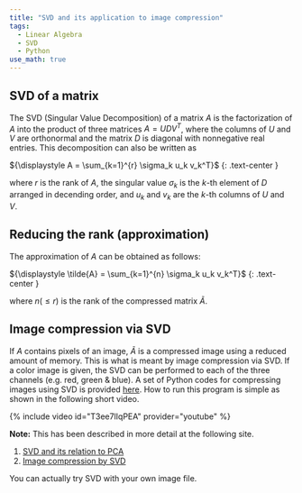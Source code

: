 ```yaml
---
title: "SVD and its application to image compression"
tags:
  - Linear Algebra
  - SVD
  - Python
use_math: true
---
```


## SVD of a matrix

The SVD (Singular Value Decomposition) of a matrix $A$ is the factorization of $A$ into the product
of three matrices $A = UDV^T$, where the columns of $U$ and $V$ are orthonormal and the matrix $D$ is diagonal with nonnegative real entries. This decomposition can also be written as

${\displaystyle A = \sum_{k=1}^{r} \sigma_k u_k v_k^T}$
{: .text-center }

where $r$ is the rank of $A$, the singular value $\sigma_k$ is the $k$-th element of $D$ arranged in decending order, and $u_k$ and $v_k$ are the $k$-th columns of $U$ and $V$.

## Reducing the rank (approximation)

The approximation of $A$ can be obtained as follows:

${\displaystyle \tilde{A} = \sum_{k=1}^{n} \sigma_k u_k v_k^T}$
{: .text-center }

where $n (\le r)$ is the rank of the compressed matrix $\tilde{A}$.

## Image compression via SVD

If $A$ contains pixels of an image, $\tilde{A}$ is a compressed image using a reduced amount of memory.
This is what is meant by image compression via SVD. If a color image is given, the SVD can be performed
to each of the three channels (e.g. red, green & blue). A set of Python codes for compressing images
using SVD is provided [here](https://github.com/twy80/svd_image). How to run this program is simple as
shown in the following short video.

{% include video id="T3ee7lIqPEA" provider="youtube" %}

**Note:** This has been described in more detail at the following site.

1. [SVD and its relation to PCA](https://twy80-toys-home-3xaua9.streamlit.app/SVD_and_PCA)
2. [Image compression by SVD](https://twy80-toys-home-3xaua9.streamlit.app/SVD_Image)

You can actually try SVD with your own image file.

